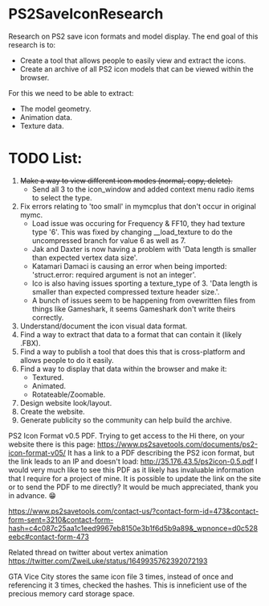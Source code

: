 # PS2SaveIconResearch
Research on PS2 save icon formats and model display.
The end goal of this research is to:
* Create a tool that allows people to easily view and extract the icons.
* Create an archive of all PS2 icon models that can be viewed within the browser.

For this we need to be able to extract:
* The model geometry.
* Animation data.
* Texture data.

# TODO List:
1. ~~Make a way to view different icon modes (normal, copy, delete).~~
    * Send all 3 to the icon_window and added context menu radio items to select the type.
2. Fix errors relating to 'too small' in mymcplus that don't occur in original mymc.
    * Load issue was occuring for Frequency & FF10, they had texture type '6'.
      This was fixed by changing __load_texture to do the uncompressed branch for value 6 as well as 7.
    * Jak and Daxter is now having a problem with 'Data length is smaller than expected vertex data size'.
    * Katamari Damaci is causing an error when being imported: 'struct.error: required argument is not an integer'.
    * Ico is also having issues sporting a texture_type of 3. 'Data length is smaller than expected compressed texture header size.'.
    * A bunch of issues seem to be happening from ovewritten files from things like Gameshark, it seems Gameshark don't write theirs correctly.
3. Understand/document the icon visual data format.
4. Find a way to extract that data to a format that can contain it (likely .FBX).
5. Find a way to publish a tool that does this that is cross-platform and allows people to do it easily.
6. Find a way to display that data within the browser and make it:
    * Textured.
    * Animated.
    * Rotateable/Zoomable.
7. Design website look/layout.
8. Create the website.
9. Generate publicity so the community can help build the archive.

PS2 Icon Format v0.5 PDF.
Trying to get access to the 
Hi there, on your website there is this page: https://www.ps2savetools.com/documents/ps2-icon-format-v05/
It has a link to a PDF describing the PS2 icon format, but the link leads to an IP and doesn't load: http://35.176.43.5/ps2icon-0.5.pdf
I would very much like to see this PDF as it likely has invaluable information that I require for a project of mine.
It is possible to update the link on the site or to send the PDF to me directly? It would be much appreciated, thank you in advance. 😁

https://www.ps2savetools.com/contact-us/?contact-form-id=473&contact-form-sent=3210&contact-form-hash=c4c087c25aa1c1eed9967eb8150e3b1f6d5b9a89&_wpnonce=d0c528eebc#contact-form-473

Related thread on twitter about vertex animation
https://twitter.com/ZweiLuke/status/1649935762392072193

GTA Vice City stores the same icon file 3 times, instead of once and referencing it 3 times, checked the hashes.
This is inneficient use of the precious memory card storage space.